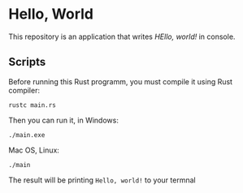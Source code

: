 # Hello, World 

This repository is an application that writes *HEllo, world!* in console.

## Scripts


Before running this Rust programm, you must compile it using Rust compiler:

```
rustc main.rs
```

Then you can run it, in Windows:

```
./main.exe
```

Mac OS, Linux:

```
./main
```

The result will be printing `Hello, world!` to your termnal

